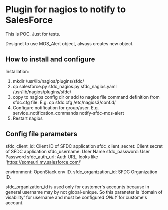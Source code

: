 #  Plugin for nagios  to notify to  SalesForce

This is POC.
Just for tests.

Designet to use MOS_Alert object, always creates new object.


## How to install and configure

Installation:

1. mkdir /usr/lib/nagios/plugins/sfdc/
2. cp salesforce.py sfdc_nagios.py sfdc_nagios.yaml /usr/lib/nagios/plugins/sfdc/
3. copy to nagios config dir or add to nagios file command definition from sfdc.cfg file. E.g. cp sfdc.cfg /etc/nagios3/conf.d/
4. Configure notification for group/user. E.g. service_notification_commands  notify-sfdc-mos-alert
5. Restart nagios


## Config file parameters

sfdc_client_id: Client ID of SFDC application
sfdc_client_secret: Client secret of SFDC application
sfdc_username: User Name
sfdc_password: User Password
sfdc_auth_url: Auth URL, looks like 'https://someurl.my.salesforce.com/'

environment: OpenStack env ID.
sfdc_organization_id: SFDC Organization ID.

sfdc_organization_id is used only for customer's accounts because in general username may by not global-unique. 
So this paraneter is 'domain of visability' for username and must be configured *ONLY* for custome's account.





